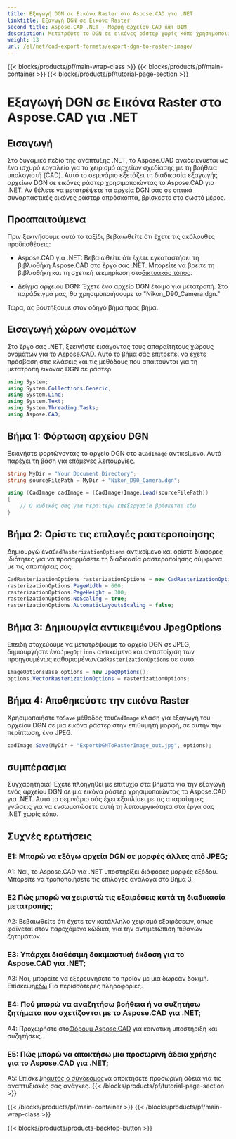 ```yaml
---
title: Εξαγωγή DGN σε Εικόνα Raster στο Aspose.CAD για .NET
linktitle: Εξαγωγή DGN σε Εικόνα Raster
second_title: Aspose.CAD .NET - Μορφή αρχείου CAD και BIM
description: Μετατρέψτε το DGN σε εικόνες ράστερ χωρίς κόπο χρησιμοποιώντας το Aspose.CAD για .NET. Εξερευνήστε τον οδηγό βήμα προς βήμα και απελευθερώστε τη δύναμη του .NET στη διαχείριση αρχείων CAD.
weight: 13
url: /el/net/cad-export-formats/export-dgn-to-raster-image/
---
```


{{< blocks/products/pf/main-wrap-class >}}
{{< blocks/products/pf/main-container >}}
{{< blocks/products/pf/tutorial-page-section >}}

# Εξαγωγή DGN σε Εικόνα Raster στο Aspose.CAD για .NET

## Εισαγωγή

Στο δυναμικό πεδίο της ανάπτυξης .NET, το Aspose.CAD αναδεικνύεται ως ένα ισχυρό εργαλείο για το χειρισμό αρχείων σχεδίασης με τη βοήθεια υπολογιστή (CAD). Αυτό το σεμινάριο εξετάζει τη διαδικασία εξαγωγής αρχείων DGN σε εικόνες ράστερ χρησιμοποιώντας το Aspose.CAD για .NET. Αν θέλετε να μετατρέψετε τα αρχεία DGN σας σε οπτικά συναρπαστικές εικόνες ράστερ απρόσκοπτα, βρίσκεστε στο σωστό μέρος.

## Προαπαιτούμενα

Πριν ξεκινήσουμε αυτό το ταξίδι, βεβαιωθείτε ότι έχετε τις ακόλουθες προϋποθέσεις:

-  Aspose.CAD για .NET: Βεβαιωθείτε ότι έχετε εγκαταστήσει τη βιβλιοθήκη Aspose.CAD στο έργο σας .NET. Μπορείτε να βρείτε τη βιβλιοθήκη και τη σχετική τεκμηρίωση στο[δικτυακός τόπος](https://reference.aspose.com/cad/net/).

- Δείγμα αρχείου DGN: Έχετε ένα αρχείο DGN έτοιμο για μετατροπή. Στο παράδειγμά μας, θα χρησιμοποιήσουμε το "Nikon_D90_Camera.dgn."

Τώρα, ας βουτήξουμε στον οδηγό βήμα προς βήμα.

## Εισαγωγή χώρων ονομάτων

Στο έργο σας .NET, ξεκινήστε εισάγοντας τους απαραίτητους χώρους ονομάτων για το Aspose.CAD. Αυτό το βήμα σάς επιτρέπει να έχετε πρόσβαση στις κλάσεις και τις μεθόδους που απαιτούνται για τη μετατροπή εικόνας DGN σε ράστερ.

```csharp
using System;
using System.Collections.Generic;
using System.Linq;
using System.Text;
using System.Threading.Tasks;
using Aspose.CAD;
```

## Βήμα 1: Φόρτωση αρχείου DGN

 Ξεκινήστε φορτώνοντας το αρχείο DGN στο a`CadImage` αντικείμενο. Αυτό παρέχει τη βάση για επόμενες λειτουργίες.

```csharp
string MyDir = "Your Document Directory";
string sourceFilePath = MyDir + "Nikon_D90_Camera.dgn";

using (CadImage cadImage = (CadImage)Image.Load(sourceFilePath))
{
    // Ο κωδικός σας για περαιτέρω επεξεργασία βρίσκεται εδώ
}
```

## Βήμα 2: Ορίστε τις επιλογές ραστεροποίησης

 Δημιουργώ ένα`CadRasterizationOptions` αντικείμενο και ορίστε διάφορες ιδιότητες για να προσαρμόσετε τη διαδικασία ραστεροποίησης σύμφωνα με τις απαιτήσεις σας.

```csharp
CadRasterizationOptions rasterizationOptions = new CadRasterizationOptions();
rasterizationOptions.PageWidth = 600;
rasterizationOptions.PageHeight = 300;
rasterizationOptions.NoScaling = true;
rasterizationOptions.AutomaticLayoutsScaling = false;
```

## Βήμα 3: Δημιουργία αντικειμένου JpegOptions

 Επειδή στοχεύουμε να μετατρέψουμε το αρχείο DGN σε JPEG, δημιουργήστε ένα`JpegOptions` αντικείμενο και αντιστοίχιση των προηγουμένως καθορισμένων`CadRasterizationOptions` σε αυτό.

```csharp
ImageOptionsBase options = new JpegOptions();
options.VectorRasterizationOptions = rasterizationOptions;
```

## Βήμα 4: Αποθηκεύστε την εικόνα Raster

 Χρησιμοποιήστε το`Save` μέθοδος του`CadImage` κλάση για εξαγωγή του αρχείου DGN σε μια εικόνα ράστερ στην επιθυμητή μορφή, σε αυτήν την περίπτωση, ένα JPEG.

```csharp
cadImage.Save(MyDir + "ExportDGNToRasterImage_out.jpg", options);
```

## συμπέρασμα

Συγχαρητήρια! Έχετε πλοηγηθεί με επιτυχία στα βήματα για την εξαγωγή ενός αρχείου DGN σε μια εικόνα ράστερ χρησιμοποιώντας το Aspose.CAD για .NET. Αυτό το σεμινάριο σάς έχει εξοπλίσει με τις απαραίτητες γνώσεις για να ενσωματώσετε αυτή τη λειτουργικότητα στα έργα σας .NET χωρίς κόπο.

## Συχνές ερωτήσεις

### Ε1: Μπορώ να εξάγω αρχεία DGN σε μορφές άλλες από JPEG;

A1: Ναι, το Aspose.CAD για .NET υποστηρίζει διάφορες μορφές εξόδου. Μπορείτε να τροποποιήσετε τις επιλογές ανάλογα στο Βήμα 3.

### Ε2 Πώς μπορώ να χειριστώ τις εξαιρέσεις κατά τη διαδικασία μετατροπής;

A2: Βεβαιωθείτε ότι έχετε τον κατάλληλο χειρισμό εξαιρέσεων, όπως φαίνεται στον παρεχόμενο κώδικα, για την αντιμετώπιση πιθανών ζητημάτων.

### Ε3: Υπάρχει διαθέσιμη δοκιμαστική έκδοση για το Aspose.CAD για .NET;

 A3: Ναι, μπορείτε να εξερευνήσετε το προϊόν με μια δωρεάν δοκιμή. Επίσκεψη[εδώ](https://releases.aspose.com/) Για περισσότερες πληροφορίες.

### Ε4: Πού μπορώ να αναζητήσω βοήθεια ή να συζητήσω ζητήματα που σχετίζονται με το Aspose.CAD για .NET;

 A4: Προχωρήστε στο[Φόρουμ Aspose.CAD](https://forum.aspose.com/c/cad/19) για κοινοτική υποστήριξη και συζητήσεις.

### Ε5: Πώς μπορώ να αποκτήσω μια προσωρινή άδεια χρήσης για το Aspose.CAD για .NET;

 Α5: Επίσκεψη[αυτός ο σύνδεσμος](https://purchase.aspose.com/temporary-license/)να αποκτήσετε προσωρινή άδεια για τις αναπτυξιακές σας ανάγκες.
{{< /blocks/products/pf/tutorial-page-section >}}

{{< /blocks/products/pf/main-container >}}
{{< /blocks/products/pf/main-wrap-class >}}

{{< blocks/products/products-backtop-button >}}

